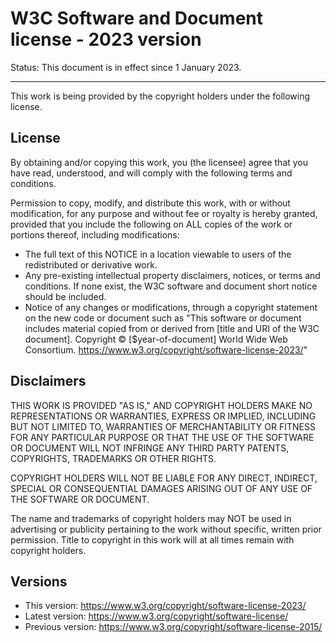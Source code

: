 # W3C Software and Document license - 2023 version

Status: This document is in effect since 1 January 2023.

---

This work is being provided by the copyright holders under the following license.

## License

By obtaining and/or copying this work, you (the licensee) agree that you have read, understood, and will comply with the following terms and conditions.

Permission to copy, modify, and distribute this work, with or without modification, for any purpose and without fee or royalty is hereby granted, provided that you include the following on ALL copies of the work or portions thereof, including modifications:

- The full text of this NOTICE in a location viewable to users of the redistributed or derivative work.
- Any pre-existing intellectual property disclaimers, notices, or terms and conditions. If none exist, the W3C software and document short notice should be included.
- Notice of any changes or modifications, through a copyright statement on the new code or document such as "This software or document includes material copied from or derived from [title and URI of the W3C document]. Copyright © [$year-of-document] World Wide Web Consortium. https://www.w3.org/copyright/software-license-2023/"

## Disclaimers

THIS WORK IS PROVIDED "AS IS," AND COPYRIGHT HOLDERS MAKE NO REPRESENTATIONS OR WARRANTIES, EXPRESS OR IMPLIED, INCLUDING BUT NOT LIMITED TO, WARRANTIES OF MERCHANTABILITY OR FITNESS FOR ANY PARTICULAR PURPOSE OR THAT THE USE OF THE SOFTWARE OR DOCUMENT WILL NOT INFRINGE ANY THIRD PARTY PATENTS, COPYRIGHTS, TRADEMARKS OR OTHER RIGHTS.

COPYRIGHT HOLDERS WILL NOT BE LIABLE FOR ANY DIRECT, INDIRECT, SPECIAL OR CONSEQUENTIAL DAMAGES ARISING OUT OF ANY USE OF THE SOFTWARE OR DOCUMENT.

The name and trademarks of copyright holders may NOT be used in advertising or publicity pertaining to the work without specific, written prior permission. Title to copyright in this work will at all times remain with copyright holders.

## Versions

- This version: https://www.w3.org/copyright/software-license-2023/
- Latest version: https://www.w3.org/copyright/software-license/
- Previous version: https://www.w3.org/copyright/software-license-2015/

